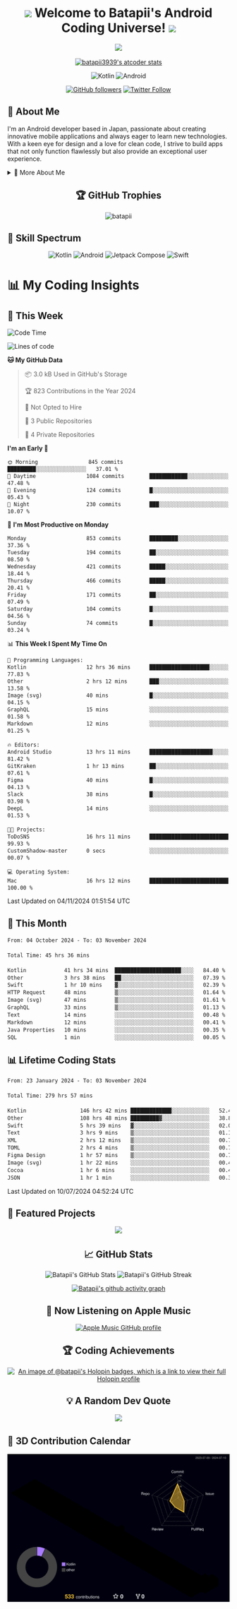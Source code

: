 <h1 align="center">
  <img src="https://media.giphy.com/media/hvRJCLFzcasrR4ia7z/giphy.gif" width="28">
  Welcome to Batapii's Android Coding Universe!
  <img src="https://media.giphy.com/media/hvRJCLFzcasrR4ia7z/giphy.gif" width="28">
</h1>

<p align="center">
  <img src="https://readme-typing-svg.herokuapp.com/?lines=Android+Developer+in+Japan;Always%20learning%20new%20things&font=Fira%20Code&center=true&width=440&height=45&color=f75c7e&vCenter=true&size=22">
</p>

<div align="center">

[![batapii3939's atcoder stats](https://atcoder-readme-stats.vercel.app/stats/batapii3939?theme=dark&show_history=5&width=450)](https://github.com/iwbc-mzk/atcoder-readme-stats)

![Kotlin](https://img.shields.io/badge/Kotlin-★☆☆☆☆☆☆☆☆☆-brightgreen)
![Android](https://img.shields.io/badge/Android-★☆☆☆☆☆☆☆☆☆-brightgreen)

  
[![GitHub followers](https://img.shields.io/github/followers/batapii?style=social)](https://github.com/batapii)
[![Twitter Follow](https://img.shields.io/twitter/follow/batapii?style=social)](https://twitter.com/batapii3939)

</div>

## 🚀 About Me
I'm an Android developer based in Japan, passionate about creating innovative mobile applications and always eager to learn new technologies. With a keen eye for design and a love for clean code, I strive to build apps that not only function flawlessly but also provide an exceptional user experience.

<details>
<summary>🌟 More About Me</summary>

- 🔭 I'm currently working on revolutionizing mobile productivity apps
- 🌱 I'm currently learning Kotlin Multiplatform and Jetpack Compose
- 👯 I'm looking to collaborate on open-source Android projects

</details>

<h2 align="center">🏆 GitHub Trophies</h2>
<p align="center">
  <img src="https://github-profile-trophy.vercel.app/?username=batapii&theme=nord&column=7&no-frame=true&no-bg=true&rank=SECRET,SSS,SS,S,AAA,AA,A,B,C,?" alt="batapii" />
</p>

## 🌈 Skill Spectrum

<div align="center">

![Kotlin](https://img.shields.io/badge/Kotlin-0095D5?style=for-the-badge&logo=kotlin&logoColor=white)
![Android](https://img.shields.io/badge/Android-3DDC84?style=for-the-badge&logo=android&logoColor=white)
![Jetpack Compose](https://img.shields.io/badge/Jetpack%20Compose-4285F4?style=for-the-badge&logo=jetpackcompose&logoColor=white)
![Swift](https://img.shields.io/badge/Swift-FA7343?style=for-the-badge&logo=swift&logoColor=white)

</div>


# 📊 My Coding Insights

## 📅 This Week
<!--START_SECTION:waka-week-->
![Code Time](http://img.shields.io/badge/Code%20Time-279%20hrs%2057%20mins-blue)

![Lines of code](https://img.shields.io/badge/From%20Hello%20World%20I%27ve%20Written-166.7%20thousand%20lines%20of%20code-blue)

**🐱 My GitHub Data** 

> 📦 3.0 kB Used in GitHub's Storage 
 > 
> 🏆 823 Contributions in the Year 2024
 > 
> 🚫 Not Opted to Hire
 > 
> 📜 3 Public Repositories 
 > 
> 🔑 4 Private Repositories 
 > 
**I'm an Early 🐤** 

```text
🌞 Morning                845 commits         █████████░░░░░░░░░░░░░░░░   37.01 % 
🌆 Daytime                1084 commits        ████████████░░░░░░░░░░░░░   47.48 % 
🌃 Evening                124 commits         █░░░░░░░░░░░░░░░░░░░░░░░░   05.43 % 
🌙 Night                  230 commits         ███░░░░░░░░░░░░░░░░░░░░░░   10.07 % 
```
📅 **I'm Most Productive on Monday** 

```text
Monday                   853 commits         █████████░░░░░░░░░░░░░░░░   37.36 % 
Tuesday                  194 commits         ██░░░░░░░░░░░░░░░░░░░░░░░   08.50 % 
Wednesday                421 commits         █████░░░░░░░░░░░░░░░░░░░░   18.44 % 
Thursday                 466 commits         █████░░░░░░░░░░░░░░░░░░░░   20.41 % 
Friday                   171 commits         ██░░░░░░░░░░░░░░░░░░░░░░░   07.49 % 
Saturday                 104 commits         █░░░░░░░░░░░░░░░░░░░░░░░░   04.56 % 
Sunday                   74 commits          █░░░░░░░░░░░░░░░░░░░░░░░░   03.24 % 
```


📊 **This Week I Spent My Time On** 

```text
💬 Programming Languages: 
Kotlin                   12 hrs 36 mins      ███████████████████░░░░░░   77.83 % 
Other                    2 hrs 12 mins       ███░░░░░░░░░░░░░░░░░░░░░░   13.58 % 
Image (svg)              40 mins             █░░░░░░░░░░░░░░░░░░░░░░░░   04.15 % 
GraphQL                  15 mins             ░░░░░░░░░░░░░░░░░░░░░░░░░   01.58 % 
Markdown                 12 mins             ░░░░░░░░░░░░░░░░░░░░░░░░░   01.25 % 

🔥 Editors: 
Android Studio           13 hrs 11 mins      ████████████████████░░░░░   81.42 % 
GitKraken                1 hr 13 mins        ██░░░░░░░░░░░░░░░░░░░░░░░   07.61 % 
Figma                    40 mins             █░░░░░░░░░░░░░░░░░░░░░░░░   04.13 % 
Slack                    38 mins             █░░░░░░░░░░░░░░░░░░░░░░░░   03.98 % 
DeepL                    14 mins             ░░░░░░░░░░░░░░░░░░░░░░░░░   01.53 % 

🐱‍💻 Projects: 
ToDoSNS                  16 hrs 11 mins      █████████████████████████   99.93 % 
CustomShadow-master      0 secs              ░░░░░░░░░░░░░░░░░░░░░░░░░   00.07 % 

💻 Operating System: 
Mac                      16 hrs 12 mins      █████████████████████████   100.00 % 
```


 Last Updated on 04/11/2024 01:51:54 UTC
<!--END_SECTION:waka-week-->

## 📅 This Month
<!--START_SECTION:wakamonth-->

```txt
From: 04 October 2024 - To: 03 November 2024

Total Time: 45 hrs 36 mins

Kotlin            41 hrs 34 mins  █████████████████████░░░░   84.40 %
Other             3 hrs 38 mins   ██░░░░░░░░░░░░░░░░░░░░░░░   07.39 %
Swift             1 hr 10 mins    ▓░░░░░░░░░░░░░░░░░░░░░░░░   02.39 %
HTTP Request      48 mins         ▒░░░░░░░░░░░░░░░░░░░░░░░░   01.64 %
Image (svg)       47 mins         ▒░░░░░░░░░░░░░░░░░░░░░░░░   01.61 %
GraphQL           33 mins         ▒░░░░░░░░░░░░░░░░░░░░░░░░   01.13 %
Text              14 mins         ░░░░░░░░░░░░░░░░░░░░░░░░░   00.48 %
Markdown          12 mins         ░░░░░░░░░░░░░░░░░░░░░░░░░   00.41 %
Java Properties   10 mins         ░░░░░░░░░░░░░░░░░░░░░░░░░   00.35 %
SQL               1 min           ░░░░░░░░░░░░░░░░░░░░░░░░░   00.05 %
```

<!--END_SECTION:wakamonth-->

## 📊 Lifetime Coding Stats

<!--START_SECTION:wakaalltime-->

```txt
From: 23 January 2024 - To: 03 November 2024

Total Time: 279 hrs 57 mins

Kotlin                 146 hrs 42 mins █████████████░░░░░░░░░░░░   52.40 %
Other                  108 hrs 48 mins █████████▓░░░░░░░░░░░░░░░   38.86 %
Swift                  5 hrs 39 mins   ▓░░░░░░░░░░░░░░░░░░░░░░░░   02.02 %
Text                   3 hrs 9 mins    ▒░░░░░░░░░░░░░░░░░░░░░░░░   01.13 %
XML                    2 hrs 12 mins   ▒░░░░░░░░░░░░░░░░░░░░░░░░   00.79 %
TOML                   2 hrs 4 mins    ▒░░░░░░░░░░░░░░░░░░░░░░░░   00.74 %
Figma Design           1 hr 57 mins    ▒░░░░░░░░░░░░░░░░░░░░░░░░   00.70 %
Image (svg)            1 hr 22 mins    ░░░░░░░░░░░░░░░░░░░░░░░░░   00.49 %
Cocoa                  1 hr 6 mins     ░░░░░░░░░░░░░░░░░░░░░░░░░   00.40 %
JSON                   1 hr 1 min      ░░░░░░░░░░░░░░░░░░░░░░░░░   00.36 %
```

<!--END_SECTION:wakaalltime-->

Last Updated on 10/07/2024 04:52:24 UTC

## 🌟 Featured Projects

<div align="center">
  <a href="https://github.com/batapii/ToDoSNS">
    <img src="https://github-readme-stats.vercel.app/api/pin/?username=batapii&repo=ToDoSNS&theme=radical" />
  </a>

## 📈 GitHub Stats

<div align="center">
  <img src="https://github-readme-stats.vercel.app/api?username=batapii&show_icons=true&theme=radical" alt="Batapii's GitHub Stats" />
  <img src="https://github-readme-streak-stats.herokuapp.com/?user=batapii&theme=radical" alt="Batapii's GitHub Streak" />
  
[![Batapii's github activity graph](https://github-readme-activity-graph.vercel.app/graph?username=batapii&theme=react-dark)](https://github.com/ashutosh00710/github-readme-activity-graph)
</div>

## 🎵 Now Listening on Apple Music

<div align="center">
  
[![Apple Music GitHub profile](https://music-profile.rayriffy.com/theme/dark.svg?uid=001005.6598667d2ffd4a10a4f429edd0ba24c4.1156)](https://github.com/rayriffy/apple-music-github-profile)

</div>


## 🏆 Coding Achievements

<div align="center">

[![An image of @batapii's Holopin badges, which is a link to view their full Holopin profile](https://holopin.me/batapii)](https://holopin.io/@batapii)

</div>

## 💡 A Random Dev Quote

<div align="center">

![](https://quotes-github-readme.vercel.app/api?type=horizontal&theme=radical)

</div>

</div>

## 🚀 3D Contribution Calendar

<div align="center">
  
![](./profile-3d-contrib/profile-night-rainbow.svg)

</div>
